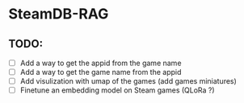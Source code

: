 # SteamDB-RAG
## TODO:
- [ ] Add a way to get the appid from the game name
- [ ] Add a way to get the game name from the appid
- [ ] Add visulization with umap of the games (add games miniatures)
- [ ] Finetune an embedding model on Steam games (QLoRa ?)

